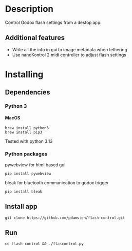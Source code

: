# Description

Control Godox flash settings from a destop app.

## Additional features

- Write all the info in gui to image metadata when tethering
- Use nanoKontrol 2 midi controller to adjust flash settings

# Installing
## Dependencies
### Python 3
#### MacOS
    brew install python3
    brew install pip3
    
Tested with python 3.13

### Python packages

pywebview for html based gui

    pip install pywebview

bleak for bluetooth communication to godox trigger

    pip install bleak

## Install app

    git clone https://github.com/pdamsten/flash-control.git

## Run

    cd flash-control && ./flascontrol.py
